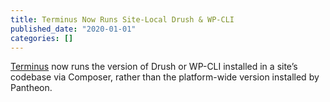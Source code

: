 ```yaml
---
title: Terminus Now Runs Site-Local Drush & WP-CLI
published_date: "2020-01-01"
categories: []
---
```

[Terminus](/terminus) now runs the version of Drush or WP-CLI installed in a site’s codebase via Composer, rather than the platform-wide version installed by Pantheon.

